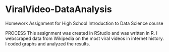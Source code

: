 # ViralVideo-DataAnalysis
Homework Assignment for High School Introduction to Data Science course

PROCESS
This assignment was created in RStudio and was written in R. I webscraped data from Wikipedia on the most viral videos in internet history.
I coded graphs and analyzed the results.
